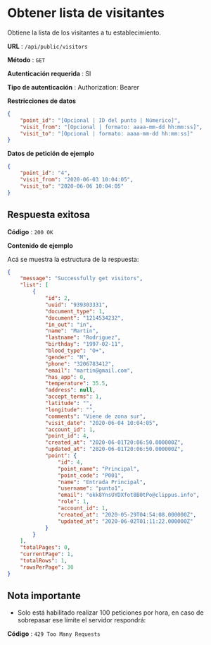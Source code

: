 # Obtener lista de visitantes

Obtiene la lista de los visitantes a tu establecimiento.

**URL** : `/api/public/visitors`

**Método** : `GET`

**Autenticación requerida** : SI

**Tipo de autenticación** : Authorization: Bearer <token>

**Restricciones de datos**

```json
{
    "point_id": "[Opcional | ID del punto | Númerico]",
    "visit_from": "[Opcional | formato: aaaa-mm-dd hh:mm:ss]",
    "visit_to": "[Opcional | formato: aaaa-mm-dd hh:mm:ss]"
}
```

**Datos de petición de ejemplo**

```json
{
    "point_id": "4",
    "visit_from": "2020-06-03 10:04:05",
    "visit_to": "2020-06-06 10:04:05"
}
```


## Respuesta exitosa

**Código** : `200 OK`

**Contenido de ejemplo**

Acá se muestra la estructura de la respuesta:

```json
{
    "message": "Successfully get visitors",
    "list": [
        {
            "id": 2,
            "uuid": "939303331",
            "document_type": 1,
            "document": "1214534232",
            "in_out": "in",
            "name": "Martin",
            "lastname": "Rodriguez",
            "birthday": "1997-02-11",
            "blood_type": "O+",
            "gender": "M",
            "phone": "3206783412",
            "email": "martin@gmail.com",
            "has_app": 0,
            "temperature": 35.5,
            "address": null,
            "accept_terms": 1,
            "latitude": "",
            "longitude": "",
            "comments": "Viene de zona sur",
            "visit_date": "2020-06-04 10:04:05",
            "account_id": 1,
            "point_id": 4,
            "created_at": "2020-06-01T20:06:50.000000Z",
            "updated_at": "2020-06-01T20:06:50.000000Z",
            "point": {
                "id": 4,
                "point_name": "Principal",
                "point_code": "P001",
                "name": "Entrada Principal",
                "username": "punto1",
                "email": "okk8YnsUYDXfot8B0tPo@clippus.info",
                "role": 1,
                "account_id": 1,
                "created_at": "2020-05-29T04:54:08.000000Z",
                "updated_at": "2020-06-02T01:11:22.000000Z"
            }
        }
    ],
    "totalPages": 0,
    "currentPage": 1,
    "totalRows": 1,
    "rowsPerPage": 30
}
```

## Nota importante

* Solo está habilitado realizar 100 peticiones por hora, en caso de sobrepasar ese límite el servidor respondrá:

**Código** : `429 Too Many Requests`
